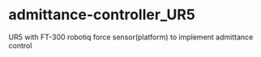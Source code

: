 # admittance-controller_UR5
UR5 with FT-300 robotiq force sensor(platform) to implement admittance control
